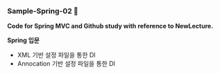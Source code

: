 ### Sample-Spring-02 🌿
<Strong>Code for Spring MVC and Github study with reference to NewLecture.</Strong>


<Strong>Spring 입문</Strong>
* XML 기반 설정 파일을 통한 DI
* Annocation 기반 설정 파일을 통한 DI

